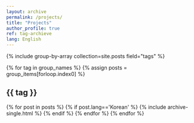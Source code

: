 ```yaml
---
layout: archive
permalink: /projects/
title: "Projects"
author_profile: true
ref: tag-archieve
lang: English
---
```


{% include group-by-array collection=site.posts field="tags" %}

{% for tag in group_names %}
  {% assign posts = group_items[forloop.index0] %}
  <h2 id="{{ tag | slugify }}" class="archive__subtitle">{{ tag }}</h2>
  {% for post in posts %}
    {% if post.lang=='Korean' %}
      {% include archive-single.html %}
    {% endif %} 
  {% endfor %}
{% endfor %}
